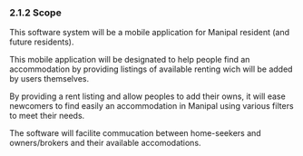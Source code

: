 ### 2.1.2 Scope

This software system will be a mobile application for Manipal resident (and future residents).

This mobile application will be designated to help people find an accommodation by providing listings of available renting wich will be added by users themselves.

By providing a rent listing and allow peoples to add their owns, it will ease newcomers to find easily an accommodation in Manipal using various filters to meet their needs.

The software will facilite commucation between home-seekers and owners/brokers and their available accomodations.

